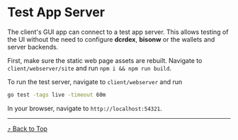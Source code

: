 <a id="top"/>

# Test App Server

The client's GUI app can connect to a test app server. This allows testing of
the UI without the need to configure **dcrdex**, **bisonw** or the wallets
and server backends.

First, make sure the static web page assets are rebuilt.
Navigate to `client/webserver/site` and run `npm i && npm run build`.

To run the test server, navigate to `client/webserver` and run

```sh
go test -tags live -timeout 60m
```

In your browser, navigate to `http://localhost:54321`.


---

[⤴ Back to Top](#top)